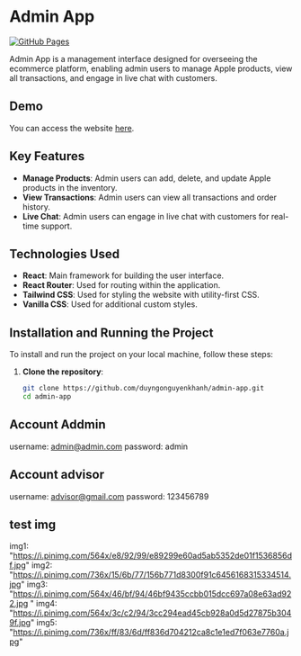 # Admin App

[![GitHub Pages](https://img.shields.io/badge/GitHub-Pages-blue)](https://duyngonguyenkhanh.github.io/admin-app/)

Admin App is a management interface designed for overseeing the ecommerce platform, enabling admin users to manage Apple products, view all transactions, and engage in live chat with customers.

## Demo

You can access the website [here](https://duyngonguyenkhanh.github.io/admin-app/).

## Key Features

- **Manage Products**: Admin users can add, delete, and update Apple products in the inventory.
- **View Transactions**: Admin users can view all transactions and order history.
- **Live Chat**: Admin users can engage in live chat with customers for real-time support.

## Technologies Used

- **React**: Main framework for building the user interface.
- **React Router**: Used for routing within the application.
- **Tailwind CSS**: Used for styling the website with utility-first CSS.
- **Vanilla CSS**: Used for additional custom styles.

## Installation and Running the Project

To install and run the project on your local machine, follow these steps:

1. **Clone the repository**:

   ```bash
   git clone https://github.com/duyngonguyenkhanh/admin-app.git
   cd admin-app

## Account Addmin

 username: admin@admin.com
 password: admin

## Account advisor

username: advisor@gmail.com
password: 123456789

## test img

img1: "https://i.pinimg.com/564x/e8/92/99/e89299e60ad5ab5352de01f1536856df.jpg"
img2: "https://i.pinimg.com/736x/15/6b/77/156b771d8300f91c6456168315334514.jpg"
img3: "https://i.pinimg.com/564x/46/bf/94/46bf9435ccbb015dcc697a08e63ad922.jpg   "
img4: "https://i.pinimg.com/564x/3c/c2/94/3cc294ead45cb928a0d5d27875b3049f.jpg"
img5: "https://i.pinimg.com/736x/ff/83/6d/ff836d704212ca8c1e1ed7f063e7760a.jpg"
